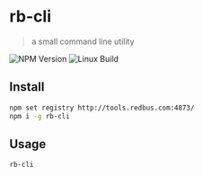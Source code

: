 # rb-cli

> a small command line utility

![NPM Version][npm-image]
![Linux Build][travis-image]

## Install

```bash
npm set registry http://tools.redbus.com:4873/
npm i -g rb-cli
```

## Usage

```bash
rb-cli
```

[npm-image]: https://img.shields.io/npm/v/npm.svg
[travis-image]: https://img.shields.io/circleci/project/github/RedSparr0w/node-csgo-parser.svg